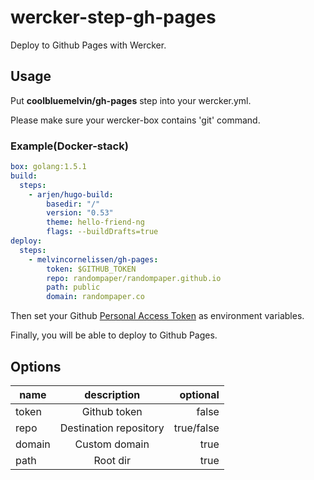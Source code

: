 # wercker-step-gh-pages

Deploy to Github Pages with Wercker.

## Usage

Put __coolbluemelvin/gh-pages__ step into your wercker.yml.

Please make sure your wercker-box contains 'git' command.

### Example(Docker-stack)

```yaml
box: golang:1.5.1
build:
  steps:
    - arjen/hugo-build:
        basedir: "/"
        version: "0.53"
        theme: hello-friend-ng
        flags: --buildDrafts=true
deploy:
  steps:
    - melvincornelissen/gh-pages:
        token: $GITHUB_TOKEN
        repo: randompaper/randompaper.github.io
        path: public
        domain: randompaper.co
```

Then set your Github [Personal Access Token](https://github.com/settings/tokens)  as environment variables.

Finally, you will be able to deploy to Github Pages.

## Options

|name|description|optional|
|----|:-----------:|--------:|
|token|Github token|false|
|repo|Destination repository|true/false|
|domain|Custom domain|true|
|path|Root dir|true|
